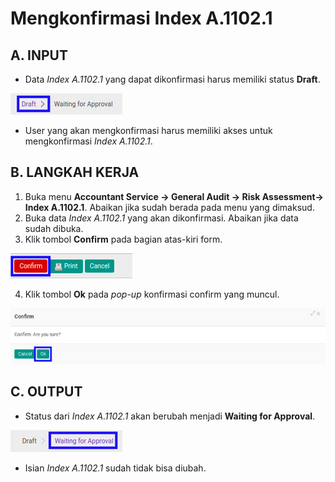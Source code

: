 # Mengkonfirmasi Index A.1102.1

## A. INPUT

* Data *Index A.1102.1* yang dapat dikonfirmasi harus memiliki status **Draft**.

![](../../../img/index-a11021/status-draft.png)

* User yang akan mengkonfirmasi harus memiliki akses untuk mengkonfirmasi *Index A.1102.1*.

## B. LANGKAH KERJA

1. Buka menu **Accountant Service -> General Audit -> Risk Assessment-> Index A.1102.1**. Abaikan jika sudah berada pada menu yang dimaksud.
2. Buka data *Index A.1102.1* yang akan dikonfirmasi. Abaikan jika data sudah dibuka.
3. Klik tombol **Confirm** pada bagian atas-kiri form.

![](../../../img/index-a11021/tombol-confirm.png)

4. Klik tombol **Ok** pada *pop-up* konfirmasi confirm yang muncul.

![](../../../img/index-a11021/pop-up-konfirmasi-confirm.png)

## C. OUTPUT

* Status dari *Index A.1102.1* akan berubah menjadi **Waiting for Approval**.

![](../../../img/index-a11021/status-waiting-for-approval.png)

* Isian *Index A.1102.1* sudah tidak bisa diubah.
